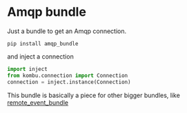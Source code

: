 Amqp bundle
===========

Just a bundle to get an Amqp connection.

`pip install amqp_bundle`

and inject a connection

```python
import inject
from kombu.connection import Connection
connection = inject.instance(Connection)

```

This bundle is  basically a piece for other bigger bundles, like [remote_event_bundle](https://github.com/applauncher-team/remote_event_bundle)